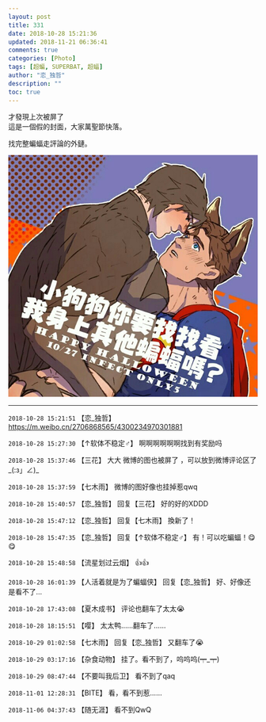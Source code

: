 ```yaml
---
layout: post
title: 331
date: 2018-10-28 15:21:36
updated: 2018-11-21 06:36:41
comments: true
categories: [Photo]
tags: [超蝙, SUPERBAT, 超蝠]
author: "恋_独哲"
description: ""
toc: true
---
```


<p dir="ltr"  >才發現上次被屏了<br />這是一個假的封面，大家萬聖節快落。</p> 
<p dir="ltr"  >找完整蝙蝠走評論的外鏈。</p>

![](https://raw.githubusercontent.com/alicewish/maple50821/master/img_YW5MWVN1NEpoZFhyNlRTNDZJY3YxRThEMzR6R3dWK0s5V2htY0JEL0dvU3VZb0VINGVSY2l3PT0.jpg)

---

`2018-10-28 15:21:51` 【恋\_独哲】 <https://m.weibo.cn/2706868565/4300234970301881>

`2018-10-28 15:27:30` 【↑软体不稳定♂】 啊啊啊啊啊啊找到有奖励吗

`2018-10-28 15:37:46` 【三花】 大大 微博的图也被屏了 ，可以放到微博评论区了\_(:з」∠)\_

`2018-10-28 15:37:59` 【七木雨】 微博的图好像也挂掉惹qwq

`2018-10-28 15:40:57` 【恋\_独哲】 回复【三花】 好的好的XDDD

`2018-10-28 15:47:12` 【恋\_独哲】 回复【七木雨】 換新了！

`2018-10-28 15:47:35` 【恋\_独哲】 回复【↑软体不稳定♂】 有！可以吃蝙蝠！😋😋

`2018-10-28 15:48:58` 【流星划过云烟】 👍👍

`2018-10-28 16:01:39` 【人活着就是为了蝙蝠侠】 回复【恋\_独哲】 好、好像还是看不了…

`2018-10-28 17:43:08` 【夏木成书】 评论也翻车了太太😭

`2018-10-28 18:15:51` 【嘤】 太太鸭……翻车了……

`2018-10-29 01:02:58` 【七木雨】 回复【恋\_独哲】 又翻车了😭

`2018-10-29 03:17:16` 【杂食动物】 挂了。看不到了，呜呜呜(┯\_┯)

`2018-10-29 08:47:44` 【不要叫我后卫】 看不到了qaq

`2018-11-01 12:28:31` 【BITE】 看，看不到惹……

`2018-11-06 04:37:43` 【随无涯】 看不到QwQ
